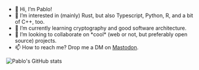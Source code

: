 - 👋 Hi, I’m Pablo!
- 👀 I’m interested in (mainly) Rust, but also Typescript, Python, R, and a bit of C++, too.
- 🌱 I’m currently learning cryptography and good software architecture.
- 💞️ I’m looking to collaborate on \*cool\* (web or not, but preferably open source) projects.
- 📫 How to reach me? Drop me a DM on [Mastodon](https://mas.to/@palozano).

![Pablo's GitHub stats](https://github-readme-stats.vercel.app/api?username=palozano&count_private=true&theme=dracula&show_icons=true)

<!---
palozano/palozano is a ✨ special ✨ repository because its `README.md` (this file) appears on your GitHub profile.
You can click the Preview link to take a look at your changes.
--->
